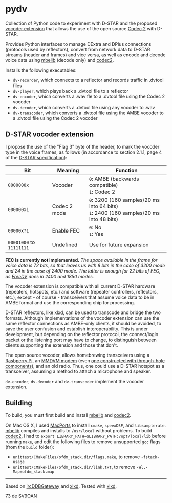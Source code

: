 # pydv

Collection of Python code to experiment with D-STAR and the proposed [vocoder extension](#d-star-vocoder-extension) that allows the use of the open source [Codec 2](http://www.rowetel.com/codec2.html) with D-STAR.

Provides Python interfaces to manage DExtra and DPlus connections (protocols used by reflectors), convert from network data to D-STAR streams (header and frames) and vice versa, as well as encode and decode voice data using [mbelib](https://github.com/szechyjs/mbelib) (decode only) and [codec2](https://svn.code.sf.net/p/freetel/code/codec2/branches/).

Installs the following executables:
* `dv-recorder`, which connects to a reflector and records traffic in .dvtool files
* `dv-player`, which plays back a .dvtool file to a reflector
* `dv-encoder`, which converts a .wav fle to a .dvtool file using the Codec 2 vocoder
* `dv-decoder`, which converts a .dvtool file using any vocoder to .wav
* `dv-transcoder`, which converts a .dvtool file using the AMBE vocoder to a .dvtool file using the Codec 2 vocoder

## D-STAR vocoder extension

I propose the use of the "Flag 3" byte of the header, to mark the vocoder type in the voice frames, as follows (in accordance to section 2.1.1, page 4 of the [D-STAR specification](https://www.jarl.com/d-star/shogen.pdf)):

| Bit | Meaning | Function |
| --- | ------- | -------- |
| `0000000x` | Vocoder | `0`: AMBE (backwards compatible)<br/>`1`: Codec 2 |
| `000000x1` | Codec 2 mode | `0`: 3200 (160 samples/20 ms into 64 bits)<br/>`1`: 2400 (160 samples/20 ms into 48 bits) |
| `00000x?1` | Enable FEC | `0`: No<br/>`1`: Yes |
| `00001000` to `11111111` | Undefined | Use for future expansion |

**FEC is currently not implemented.** _The space available in the frame for voice data is 72 bits, so that leaves us with 8 bits in the case of 3200 mode and 24 in the case of 2400 mode. The latter is enough for 22 bits of FEC, as [FreeDV](https://freedv.org) does in 2400 and 1850 modes._

The vocoder extension is compatible with all current D-STAR hardware (repeaters, hotspots, etc.) and software (repeater controllers, reflectors, etc.), except - of course - transceivers that assume voice data to be in AMBE format and use the corresponding chip for processing.

D-STAR reflectors, like [xlxd](https://github.com/LX3JL/xlxd), can be used to transcode and bridge the two formats. Although implementations of the vocoder extension can use the same reflector connections as AMBE-only clients, it should be avoided, to save the user confusion and establish interoperability. This is under development, but depending on the reflector protocol, the connect/login packet or the listening port may have to change, to distinguish between clients supporting the extension and those that don't.

The open source vocoder, allows homebrewing transceivers using a [Rasbperry Pi](https://www.raspberrypi.org), an [MMDVM modem](https://github.com/g4klx/MMDVM) (even [one constructed with through-hole components](https://www.florian-wolters.de/blog/2016/02/25/handcrafted-mmdvm-adapter/)), and an old radio. Thus, one could use a D-STAR hotspot as a transceiver, assuming a method to attach a microphone and speaker. 

`dv-encoder`, `dv-decoder` and `dv-transcoder` implement the vocoder extension.

## Building

To build, you must first build and install [mbelib](https://github.com/szechyjs/mbelib) and [codec2](https://svn.code.sf.net/p/freetel/code/codec2/branches/).

On Mac OS X, I used [MacPorts](https://www.macports.org) to install `cmake`, `speexDSP`, and `libsamplerate`. [mbelib](https://github.com/szechyjs/mbelib) compiles and installs to `/usr/local` without problems. To build [codec2](https://svn.code.sf.net/p/freetel/code/codec2/branches/), I had to `export LIBRARY_PATH=$LIBRARY_PATH:/opt/local/lib` before running `make`, and edit the following files to remove unsupported `gcc` flags (from the `build` folder):
* `unittest/CMakeFiles/ofdm_stack.dir/flags.make`, to remove `-fstack-usage`
* `unittest/CMakeFiles/ofdm_stack.dir/link.txt`, to remove `-Wl,-Map=ofdm_stack.map`

---

Based on [ircDDBGateway](https://github.com/g4klx/ircDDBGateway) and [xlxd](https://github.com/LX3JL/xlxd). Tested with [xlxd](https://github.com/LX3JL/xlxd).

73 de SV9OAN
